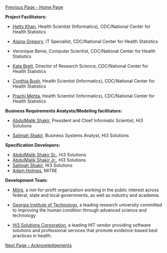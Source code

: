[Previous Page - Home Page](index.html)

**Project Facilitators:**

- [Hetty Khan](https://www.linkedin.com/in/hetty-khan-a537a445/), Health Scientist (Informatics), CDC/National Center for Health Statistics

- [Alaina Gregory](https://www.linkedin.com/in/alaina-elliott-aa9923/), IT Specialist, CDC/National Center for Health Statistics

- Veronique Benie, Computer Scientist, CDC/National Center for Health Statistics

- [Kate Brett](https://www.linkedin.com/in/kate-brett-40403030/), Director of Research Science, CDC/National Center for Health Statistics

- [Cynthia Bush](https://www.linkedin.com/in/cynthia-cindy-bush-584bb0158/), Health Scientist (Informatics), CDC/National Center for Health Statistics

- [Prachi Mehta](https://www.linkedin.com/in/prachim1/), Health Scientist (Informatics), CDC/National Center for Health Statistics

**Business Requirements Analysts/Modeling facilitators:**

- [AbdulMalik Shakir](https://www.linkedin.com/in/ashakir/), President and Chief Informatic Scientist, Hi3 Solutions

- [Salimah Shakir](https://www.linkedin.com/in/salimah-shakir-16469413/), Business Systems Analyst, Hi3 Solutions

**Specification Developers:**
* [AbdulMalik Shakir Sr.](https://www.linkedin.com/in/ashakir/), Hi3 Solutions
* [AbdulMalik Shakir Jr.](https://www.linkedin.com/in/abdul-shakir-a3078437/), Hi3 Solutions
* [Salimah Shakir](https://www.linkedin.com/in/salimah-shakir-16469413/), Hi3 Solutions
* [Adam Holmes](https://www.linkedin.com/in/adam-holmes-40577315a/), MITRE

**Development Team:**

- [Mitre](https://www.mitre.org/), a not-for-profit organization working in the public interest across federal, state and local governments, as well as industry and academia.

- [Georgia Institute of Technology](https://www.gatech.edu/), a leading research university committed to improving the human condition through advanced science and technology

- [Hi3 Solutions Corporation](https://www.facebook.com/hi3solutions/), a leading HIT vendor providing software solutions and professional services that promote evidence-based best practices in health.


[Next Page - Acknowledgements](acknowledgements.html)